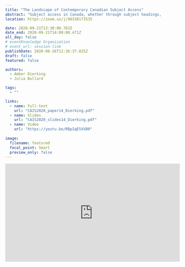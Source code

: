 ```yaml
---
title: "The Landscape of Contemporary Canadian Subject Access"
abstract: "Subject access in Canada, whether through subject headings, classification, thesauri or other structures, is dominated by systems originally created in the United States. Building on a 2019 literature review that identified current subject access systems and developing projects in the Canadian context, this paper will explore the patterns of divergence and convergence between systems and across borders. As subject access systems from the United States do not meet all the needs of Canadian scholarship, next steps include considering how these gaps and distortions impact Canadian scholarship and what institutions in Canada are doing to create systems consistent with their values."
location: https://zoom.us/j/96338173535

date: 2020-09-21T13:30:00.763Z
date_end: 2020-09-21T14:00:00.471Z
all_day: false
# eventKnowledge Organization
# event_url: session-link
publishDate: 2020-06-26T12:36:37.825Z
draft: false
featured: false

authors:
  - Amber Dierking
  - Julia Bullard

tags:
  - ""

links:
  - name: Full-text
    url: "CAIS2020_paper14_Dierking.pdf"
  - name: Slides
    url: "CAIS2020_slides14_Dierking.pdf"
  - name: Video
    url: "https://youtu.be/RBpIqE5XVB0"
    
image:
  filename: featured
  focal_point: Smart
  preview_only: false
---
```


<iframe width="560" height="315" src="https://www.youtube.com/embed/RBpIqE5XVB0" frameborder="0" allow="accelerometer; autoplay; clipboard-write; encrypted-media; gyroscope; picture-in-picture" allowfullscreen></iframe>
